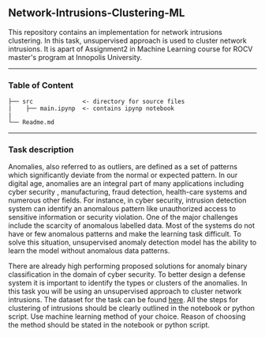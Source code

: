 ## Network-Intrusions-Clustering-ML
This repository contains an implementation for network intrusions clustering. In this task, unsupervised approach is used to cluster network intrusions. It is apart of Assignment2 in Machine Learning course for ROCV master's program at Innopolis University.

---
### Table of Content 
```
├── src              <- directory for source files 
|    ├── main.ipynp  <- contains ipynp notebook
|    
└── Readme.md
```
---
### Task description 
Anomalies, also referred to as outliers, are defined as a set of patterns which significantly deviate from the normal or expected pattern. In our digital age, anomalies are an integral part of many applications including cyber security , manufacturing, fraud detection, health-care systems and numerous other fields. For instance,
in cyber security, intrusion detection system can identify an anomalous pattern like unauthorized access to sensitive information or security violation. One of the major challenges include the scarcity of anomalous labelled data. Most of the systems do not have or few anomalous patterns and make the learning task difficult. To solve this situation, unsupervised anomaly detection model has the ability to learn the model without anomalous data patterns.

There are already high performing proposed solutions for anomaly binary classification in the domain of cyber security. To better design a defense system it is important to identify the types or clusters of the anomalies. In this task you will be using an unsupervised approach to cluster network intrusions. The dataset for the task can be found  [here](https://www.unavarra.es/gi4e/databases/gi4e/). All the steps for clustering of intrusions should be clearly outlined in the notebook or python script. Use machine learning method of your choice. Reason of choosing the method should be stated in the notebook or python script.
